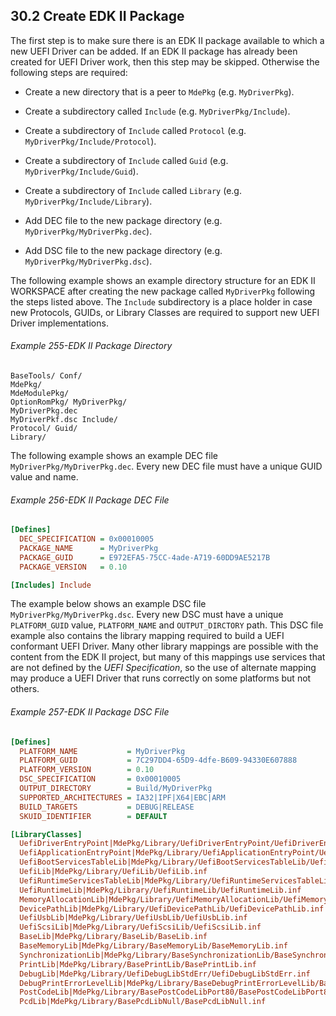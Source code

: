 <!--- @file
  30.2 Create EDK II Package

  Copyright (c) 2012-2018, Intel Corporation. All rights reserved.<BR>

  Redistribution and use in source (original document form) and 'compiled'
  forms (converted to PDF, epub, HTML and other formats) with or without
  modification, are permitted provided that the following conditions are met:

  1) Redistributions of source code (original document form) must retain the
     above copyright notice, this list of conditions and the following
     disclaimer as the first lines of this file unmodified.

  2) Redistributions in compiled form (transformed to other DTDs, converted to
     PDF, epub, HTML and other formats) must reproduce the above copyright
     notice, this list of conditions and the following disclaimer in the
     documentation and/or other materials provided with the distribution.

  THIS DOCUMENTATION IS PROVIDED BY TIANOCORE PROJECT "AS IS" AND ANY EXPRESS OR
  IMPLIED WARRANTIES, INCLUDING, BUT NOT LIMITED TO, THE IMPLIED WARRANTIES OF
  MERCHANTABILITY AND FITNESS FOR A PARTICULAR PURPOSE ARE DISCLAIMED. IN NO
  EVENT SHALL TIANOCORE PROJECT  BE LIABLE FOR ANY DIRECT, INDIRECT, INCIDENTAL,
  SPECIAL, EXEMPLARY, OR CONSEQUENTIAL DAMAGES (INCLUDING, BUT NOT LIMITED TO,
  PROCUREMENT OF SUBSTITUTE GOODS OR SERVICES; LOSS OF USE, DATA, OR PROFITS;
  OR BUSINESS INTERRUPTION) HOWEVER CAUSED AND ON ANY THEORY OF LIABILITY,
  WHETHER IN CONTRACT, STRICT LIABILITY, OR TORT (INCLUDING NEGLIGENCE OR
  OTHERWISE) ARISING IN ANY WAY OUT OF THE USE OF THIS DOCUMENTATION, EVEN IF
  ADVISED OF THE POSSIBILITY OF SUCH DAMAGE.

-->

## 30.2 Create EDK II Package

The first step is to make sure there is an EDK II package available to which a
new UEFI Driver can be added. If an EDK II package has already been created for
UEFI Driver work, then this step may be skipped. Otherwise the following steps
are required:

* Create a new directory that is a peer to `MdePkg` (e.g. `MyDriverPkg`).

* Create a subdirectory called `Include` (e.g. `MyDriverPkg/Include`).

* Create a subdirectory of `Include` called `Protocol` (e.g.
  `MyDriverPkg/Include/Protocol`).

* Create a subdirectory of `Include` called `Guid` (e.g.
  `MyDriverPkg/Include/Guid`).

* Create a subdirectory of `Include` called `Library` (e.g.
  `MyDriverPkg/Include/Library`).

* Add DEC file to the new package directory (e.g.
  `MyDriverPkg/MyDriverPkg.dec`).

* Add DSC file to the new package directory (e.g.
  `MyDriverPkg/MyDriverPkg.dsc`).

The following example shows an example directory structure for an EDK II
WORKSPACE after creating the new package called `MyDriverPkg` following the
steps listed above. The `Include` subdirectory is a place holder in case new
Protocols, GUIDs, or Library Classes are required to support new UEFI Driver
implementations.

###### Example 255-EDK II Package Directory

```
BaseTools/ Conf/
MdePkg/
MdeModulePkg/
OptionRomPkg/ MyDriverPkg/
MyDriverPkg.dec
MyDriverPkf.dsc Include/
Protocol/ Guid/
Library/
```

The following example shows an example DEC file
`MyDriverPkg/MyDriverPkg.dec`. Every new DEC file must have a unique GUID value
and name.

###### Example 256-EDK II Package DEC File

```ini
[Defines]
  DEC_SPECIFICATION = 0x00010005
  PACKAGE_NAME      = MyDriverPkg
  PACKAGE_GUID      = E972EFA5-75CC-4ade-A719-60DD9AE5217B
  PACKAGE_VERSION   = 0.10

[Includes] Include
```

The example below shows an example DSC file `MyDriverPkg/MyDriverPkg.dsc`.
Every new DSC must have a unique `PLATFORM_GUID` value, `PLATFORM_NAME` and
`OUTPUT_DIRCTORY` path. This DSC file example also contains the library mapping
required to build a UEFI conformant UEFI Driver. Many other library mappings
are possible with the content from the EDK II project, but many of this
mappings use services that are not defined by the _UEFI Specification_, so the
use of alternate mapping may produce a UEFI Driver that runs correctly on some
platforms but not others.

###### Example 257-EDK II Package DSC File

```ini
[Defines]
  PLATFORM_NAME           = MyDriverPkg
  PLATFORM_GUID           = 7C297DD4-65D9-4dfe-B609-94330E607888
  PLATFORM_VERSION        = 0.10
  DSC_SPECIFICATION       = 0x00010005
  OUTPUT_DIRECTORY        = Build/MyDriverPkg
  SUPPORTED_ARCHITECTURES = IA32|IPF|X64|EBC|ARM
  BUILD_TARGETS           = DEBUG|RELEASE
  SKUID_IDENTIFIER        = DEFAULT

[LibraryClasses]
  UefiDriverEntryPoint|MdePkg/Library/UefiDriverEntryPoint/UefiDriverEntryPoint.inf
  UefiApplicationEntryPoint|MdePkg/Library/UefiApplicationEntryPoint/UefiApplicationEntryPoint.inf
  UefiBootServicesTableLib|MdePkg/Library/UefiBootServicesTableLib/UefiBootServicesTableLib.inf
  UefiLib|MdePkg/Library/UefiLib/UefiLib.inf
  UefiRuntimeServicesTableLib|MdePkg/Library/UefiRuntimeServicesTableLib/UefiRuntimeServicesTableLib.inf
  UefiRuntimeLib|MdePkg/Library/UefiRuntimeLib/UefiRuntimeLib.inf
  MemoryAllocationLib|MdePkg/Library/UefiMemoryAllocationLib/UefiMemoryAllocationLib.inf
  DevicePathLib|MdePkg/Library/UefiDevicePathLib/UefiDevicePathLib.inf
  UefiUsbLib|MdePkg/Library/UefiUsbLib/UefiUsbLib.inf
  UefiScsiLib|MdePkg/Library/UefiScsiLib/UefiScsiLib.inf
  BaseLib|MdePkg/Library/BaseLib/BaseLib.inf
  BaseMemoryLib|MdePkg/Library/BaseMemoryLib/BaseMemoryLib.inf
  SynchronizationLib|MdePkg/Library/BaseSynchronizationLib/BaseSynchronizationLib.inf
  PrintLib|MdePkg/Library/BasePrintLib/BasePrintLib.inf
  DebugLib|MdePkg/Library/UefiDebugLibStdErr/UefiDebugLibStdErr.inf
  DebugPrintErrorLevelLib|MdePkg/Library/BaseDebugPrintErrorLevelLib/BaseDebugPrintErrorLevelLib.inf
  PostCodeLib|MdePkg/Library/BasePostCodeLibPort80/BasePostCodeLibPort80.inf
  PcdLib|MdePkg/Library/BasePcdLibNull/BasePcdLibNull.inf
```
